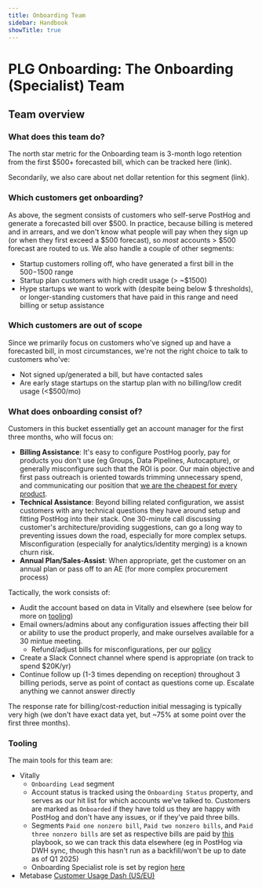 ```yaml
---
title: Onboarding Team
sidebar: Handbook
showTitle: true
---
```


# PLG Onboarding: The Onboarding (Specialist) Team


## Team overview

### What does this team do?

The north star metric for the Onboarding team is 3-month logo retention from the first $500+ forecasted bill, which can be tracked here (link).

Secondarily, we also care about net dollar retention for this segment (link).

### Which customers get onboarding?

As above, the segment consists of customers who self-serve PostHog and generate a forecasted bill over $500. In practice, because billing is metered and in arrears, and we don't know what people will pay when they sign up (or when they first exceed a $500 forecast), so _most_ accounts > $500 forecast are routed to us. We also handle a couple of other segments:

- Startup customers rolling off, who have generated a first bill in the $500-$1500 range
- Startup plan customers with high credit usage (> ~$1500)
- Hype startups we want to work with (despite being below $ thresholds), or longer-standing customers that have paid in this range and need billing or setup assistance

### Which customers are out of scope

Since we primarily focus on customers who've signed up and have a forecasted bill, in most circumstances, we're not the right choice to talk to customers who've:

- Not signed up/generated a bill, but have contacted sales
- Are early stage startups on the startup plan with no billing/low credit usage (<$500/mo)

### What does onboarding consist of?

Customers in this bucket essentially get an account manager for the first three months, who will focus on:

- **Billing Assistance**: It's easy to configure PostHog poorly, pay for products you don't use (eg Groups, Data Pipelines, Autocapture), or generally misconfigure such that the ROI is poor. Our main objective and first pass outreach is oriented towards trimming unnecessary spend, and communicating our position that [we are the cheapest for every product](/why).
- **Technical Assistance**: Beyond billing related configuration, we assist customers with any technical questions they have around setup and fitting PostHog into their stack. One 30-minute call discussing customer's architecture/providing suggestions, can go a long way to preventing issues down the road, especially for more complex setups. Misconfiguration (especially for analytics/identity merging) is a known churn risk.
- **Annual Plan/Sales-Assist**: When appropriate, get the customer on an annual plan or pass off to an AE (for more complex procurement process)

Tactically, the work consists of: 
- Audit the account based on data in Vitally and elsewhere (see below for more on [tooling](#tooling)) 
- Email owners/admins about any configuration issues affecting their bill or ability to use the product properly, and make ourselves available for a 30 mintue meeting.
  - Refund/adjust bills for misconfigurations, per our [policy](/handbook/growth/sales/refunds)
- Create a Slack Connect channel where spend is appropriate (on track to spend $20K/yr)
- Continue follow up (1-3 times depending on reception) throughout 3 billing periods, serve as point of contact as questions come up. Escalate anything we cannot answer directly  

The response rate for billing/cost-reduction initial messaging is typically very high (we don't have exact data yet, but ~75% at some point over the first three months).

### Tooling

The main tools for this team are:

- Vitally
  - `Onboarding Lead` segment
  - Account status is tracked using the `Onboarding Status` property, and serves as our hit list for which accounts we've talked to. Customers are marked as `Onboarded` if they have told us they are happy with PostHog and don't have any issues, or if they've paid three bills.
  - Segments `Paid one nonzero bill`, `Paid two nonzero bills`, and `Paid three nonzero bills` are set as respective bills are paid by [this](https://posthog.vitally-eu.io/settings/playbooks/f6f3c9e0-2dc5-4560-8653-63d143816293) playbook, so we can track this data elsewhere (eg in PostHog via DWH sync, though this hasn't run as a backfill/won't be up to date as of Q1 2025)
  - Onboarding Specialist role is set by region [here](https://posthog.vitally-eu.io/settings/playbooks/50120bc6-98ae-4fc2-af38-7374ba424474)
- Metabase [Customer Usage Dash (US/EU)](https://metabase.prod-us.posthog.dev/dashboard/139-customer-usage-breakdown?organization_id=&project_id=&lookback_days=30)







